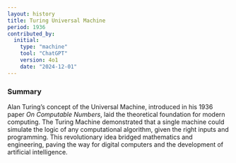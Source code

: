 ```yaml
---
layout: history
title: Turing Universal Machine
period: 1936
contributed_by:
  initial:
    type: "machine"
    tool: "ChatGPT"
    version: 4o1
    date: "2024-12-01"
---
```


### Summary

Alan Turing’s concept of the Universal Machine, introduced in his 1936 paper *On Computable Numbers*, laid the theoretical foundation for modern computing. The Turing Machine demonstrated that a single machine could simulate the logic of any computational algorithm, given the right inputs and programming. This revolutionary idea bridged mathematics and engineering, paving the way for digital computers and the development of artificial intelligence.

